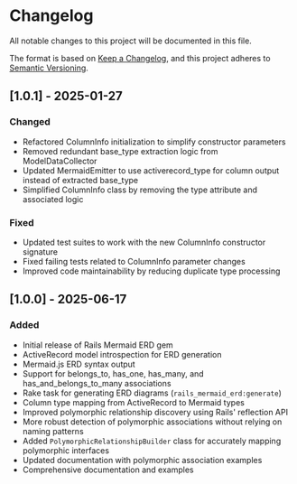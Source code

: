 # Changelog

All notable changes to this project will be documented in this file.

The format is based on [Keep a Changelog](https://keepachangelog.com/en/1.0.0/),
and this project adheres to [Semantic Versioning](https://semver.org/spec/v2.0.0.html).

## [1.0.1] - 2025-01-27

### Changed
- Refactored ColumnInfo initialization to simplify constructor parameters
- Removed redundant base_type extraction logic from ModelDataCollector
- Updated MermaidEmitter to use activerecord_type for column output instead of extracted base_type
- Simplified ColumnInfo class by removing the type attribute and associated logic

### Fixed
- Updated test suites to work with the new ColumnInfo constructor signature
- Fixed failing tests related to ColumnInfo parameter changes
- Improved code maintainability by reducing duplicate type processing

## [1.0.0] - 2025-06-17

### Added
- Initial release of Rails Mermaid ERD gem
- ActiveRecord model introspection for ERD generation
- Mermaid.js ERD syntax output
- Support for belongs_to, has_one, has_many, and has_and_belongs_to_many associations
- Rake task for generating ERD diagrams (`rails_mermaid_erd:generate`)
- Column type mapping from ActiveRecord to Mermaid types
- Improved polymorphic relationship discovery using Rails' reflection API
- More robust detection of polymorphic associations without relying on naming patterns
- Added `PolymorphicRelationshipBuilder` class for accurately mapping polymorphic interfaces
- Updated documentation with polymorphic association examples
- Comprehensive documentation and examples 